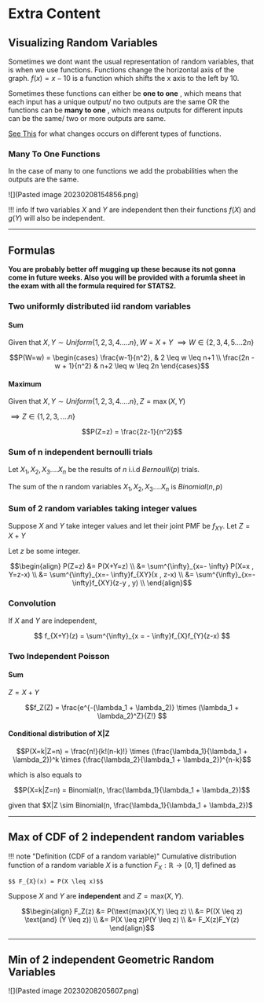# Extra Content
## Visualizing Random Variables 
Sometimes we dont want the usual representation of random variables,
that is when we use functions. Functions change the horizontal axis of the graph. $f(x) = x- 10$ is a function which shifts the x axis to the left by 10.

Sometimes these functions can either be **one to one** , which means that each input has a unique output/ no two outputs are the same OR the functions can be **many to one** , which means outputs for different inputs can be the same/ two or more outputs are same.

[See This](https://www.youtube.com/watch?v=vQ8nsT6RH1I) for what changes occurs on different types of functions.

### Many To One Functions 
In the case of many to one functions we add the probabilities when the outputs are the same.

![](Pasted image 20230208154856.png)

!!! info
    If two variables $X$ and $Y$ are independent then their functions $f(X)$ and $g(Y)$ will also be independent.

---

## Formulas 
**You are probably better off mugging up these because its not gonna come in future weeks.
Also you will be provided with a forumla sheet in the exam with all the formula required for STATS2.**
### Two uniformly distributed iid random variables
#### Sum
Given that $X,Y \sim Uniform \{1,2,3,4.....n\} , W=X+Y$
$\implies W \in \{2,3,4,5....2n\}$

$$P(W=w) = 
\begin{cases} \frac{w-1}{n^2}, & 2 \leq w \leq n+1 \\
\frac{2n - w + 1}{n^2} & n+2 \leq w \leq 2n
\end{cases}$$

#### Maximum 
Given that $X,Y \sim Uniform \{1,2,3,4.....n\} , Z=\max(X,Y)$

$\implies Z \in \{1,2,3,....n\}$

$$P(Z=z) = \frac{2z-1}{n^2}$$

### Sum of n independent bernoulli trials 
Let $X_1 , X_2 , X_3 .... X_n$ be the results of $n$ i.i.d $Bernoulli(p)$ trials. 

The sum of the n random variables $X_1 , X_2 , X_3 .... X_n$ is $Binomial(n,p)$

### Sum of 2 random variables taking integer values 
Suppose $X$ and $Y$ take integer values and let their joint PMF be $f_{XY}$.
Let $Z = X+Y$

Let $z$ be some integer.

$$\begin{align}
    P(Z=z) &= P(X+Y=z) \\
    &= \sum^{\infty}_{x=- \infty} P(X=x , Y=z-x) \\
    &= \sum^{\infty}_{x=- \infty}f_{XY}(x , z-x) \\
    &= \sum^{\infty}_{x=- \infty}f_{XY}(z-y , y) \\
\end{align}$$

### Convolution 
If $X$ and $Y$ are independent,

$$ f_{X+Y}(z) = \sum^{\infty}_{x = - \infty}f_{X}f_{Y}(z-x) $$

### Two Independent Poisson 
#### Sum
$Z = X+Y$

$$f_Z(Z) = \frac{e^{-(\lambda_1 + \lambda_2)} \times (\lambda_1 + \lambda_2)^Z}{Z!} $$

#### Conditional distribution of X|Z

$$P(X=k|Z=n) = \frac{n!}{k!(n-k)!} \times (\frac{\lambda_1}{\lambda_1 + \lambda_2})^k \times (\frac{\lambda_2}{\lambda_1 + \lambda_2})^{n-k}$$

which is also equals to 

$$P(X=k|Z=n) = Binomial(n, \frac{\lambda_1}{\lambda_1 + \lambda_2})$$

given that $X|Z \sim Binomial(n, \frac{\lambda_1}{\lambda_1 + \lambda_2})$

---
## Max of CDF of 2 independent random variables 
!!! note "Definition (CDF of a random variable)"
    Cumulative distribution function of a random variable $X$ is a function $F_X : \mathbb{R} \to [0,1]$ defined as

    $$ F_{X}(x) = P(X \leq x)$$

Suppose $X$ and $Y$ are **independent** and $Z = \text{max}(X,Y)$.

$$\begin{align}
    F_Z(z) &= P(\text{max}(X,Y) \leq z) \\
    &= P((X \leq z) \text{and} (Y \leq z)) \\
    &= P(X \leq z)P(Y \leq z) \\
    &= F_X(z)F_Y(z)
\end{align}$$


---
## Min of 2 independent Geometric Random Variables 
![](Pasted image 20230208205607.png)

